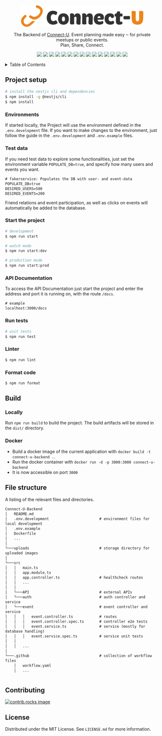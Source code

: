 <p align="center">
  <a href="https://connect-u.site/" target="blank"><img src=".github/logo_full_dark.svg" width="400" alt="Connect-U Logo" /></a>
</p>



<p align="center">The Backend of <a href="https://connect-u.site/" target="_blank">Connect-U</a>. Event planning made easy ‒ for private meetups or public events. <br/> Plan, Share, Connect.</p>


<p align="center">
  <a href="https://nestjs.com/" target="_blank"><img src="https://img.shields.io/badge/Nest.js-%23E0234E.svg?logo=nestjs&logoColor=white"/></a>
  <a href="https://www.typescriptlang.org/" target="_blank"><img src="https://img.shields.io/badge/TypeScript-3178C6?logo=typescript&logoColor=fff"/></a>
  <a href="https://www.docker.com/" target="_blank"><img src="https://img.shields.io/badge/Docker-2496ED?logo=docker&logoColor=fff"/></a>
  <a href="https://nodejs.org/" target="_blank"><img src="https://img.shields.io/badge/Node.js-6DA55F?logo=node.js&logoColor=white"/></a>
  <a href="https://www.npmjs.com/" target="_blank"><img src="https://img.shields.io/badge/npm-CB3837?logo=npm&logoColor=fff"/></a>
  <a href="https://typeorm.io/" target="_blank"><img src="https://img.shields.io/badge/TypeORM-FE0803?logo=typeorm&logoColor=fff"/></a>
  <a href="https://jestjs.io/" target="_blank"><img src="https://img.shields.io/badge/Jest-C21325?logo=jest&logoColor=fff"/></a>
  <a href="https://eslint.org/" target="_blank"><img src="https://img.shields.io/badge/eslint-3A33D1?logo=eslint&logoColor=white"/></a>
  <a href="https://prettier.io/" target="_blank"><img src="https://img.shields.io/badge/prettier-1A2C34?logo=prettier&logoColor=F7BA3E"/></a>
  <a href="https://swagger.io/" target="_blank"><img src="https://img.shields.io/badge/-Swagger-%23Clojure?logo=swagger&logoColor=white"/></a>
  <a href="https://jwt.io/" target="_blank"><img src="https://img.shields.io/badge/JWT-000000?logo=JSON%20web%20tokens&logoColor=white"/></a>
  <a href="https://www.openplzapi.org/de/" target="_blank"><img src="https://img.shields.io/badge/openPLZ%20API-API"/></a>
  <a href="https://connect-u.site/" target="_blank"><img src="https://img.shields.io/website-up-down-green-red/http/argo.connect-u.site.svg"/></a>
  <a href="https://dev.connect-u.site/api/docs" target="_blank"><img src="https://img.shields.io/website-up-down-green-red/http/argo.connect-u.site.svg?label=OpenAPI%20Docs"/></a>
  <a href="https://github.com/VNxyz1/Connect-U-Backend/pkgs/container/connect-u-backend" target="_blank"><img src="https://img.shields.io/badge/Docker%20images-2496ED?logo=docker&logoColor=fff"/></a>
</p>


<!-- TABLE OF CONTENTS -->
<details>
  <summary>Table of Contents</summary>
  <ol>
    <li>
      <a href="#project-setup">Project setup</a>
      <ul>
        <li><a href="#environments">Environments</a></li>
        <li><a href="#test-data">Test data</a></li>
        <li><a href="#start-the-project">Start the project</a></li>
        <li><a href="#api-documentation">API Documentation</a></li>
        <li><a href="#run-tests">Run tests</a></li>
        <li><a href="#linter">Linter</a></li>
        <li><a href="#format-code">Format code</a></li>
      </ul>
    </li>
    <li>
      <a href="#build">Build</a>
      <ul>
        <li><a href="#locally">Locally</a></li>
        <li><a href="#docker">Docker</a></li>
      </ul>
    </li>
    <li><a href="#file-structure">File structure</a></li>
    <li>
      <a href="#contributing">Contributing</a>
    </li>
    <li>
      <a href="#license">License</a>
    </li>
  </ol>
</details>



## Project setup

```bash
# install the nestjs cli and dependencies
$ npm install -g @nestjs/cli
$ npm install
```

### Environments
If started locally, the Project will use the environment defined in the `.env.development` file. If you want to make changes to the environment, just follow the guide in the `.env.development` and `.env.example` files.

### Test data
If you need test data to explore some functionalities, just set the environment variable `POPULATE_DB=true`, and specify how many users and events you want.

```dotenv
# fakerservice: Populates the DB with user- and event-data
POPULATE_DB=true
DESIRED_USERS=500
DESIRED_EVENTS=200
```
Friend relations and event participation, as well as clicks on events will automatically be added to the database.

### Start the project

```bash
# development
$ npm run start
```
```bash
# watch mode
$ npm run start:dev
```
```bash
# production mode
$ npm run start:prod
```

### API Documentation
To access the API Documentation just start the project and enter the address and port it is running on, with the route `/docs`.

```
# example
localhost:3000/docs
```

### Run tests

```bash
# unit tests
$ npm run test
```

### Linter

```bash
$ npm run lint
```

### Format code

```bash
$ npm run format
```

## Build
### Locally
Run `npm run build` to build the project. The build artifacts will be stored in the `dist/` directory.

### Docker
- Build a docker image of the current application with `docker build -t connect-u-backend .`.
- Run the docker container with `docker run -d -p 3000:3000 connect-u-backend`
- It is now accessible on port `3000`

## File structure
A listing of the relevant files and directories.

```
Connect-U-Backend
│   README.md
│   .env.development                       # environment files for local development
│   .env.example
│   Dockerfile
│   ...
│
└───uploads                                # storage directory for uploaded images
│
└───src
│   │   main.ts
│   │   app.module.ts
│   │   app.controller.ts                  # healthcheck routes
│   │   ...
│   │
│   └───API                                # external APIs
│   └───auth                               # auth controller and service
│   └───event                              # event controller and service
│   │   │   event.controller.ts            # routes
│   │   │   event.controller.spec.ts       # controller e2e tests
│   │   │   event.service.ts               # service (mostly for database handling)
│   │   │   event.service.spec.ts          # service unit tests
│   │
│   │   ...
│
└───.github                                # collection of workflow files
    │   workflow.yaml
    │   ...
    
```

## Contributing

<a href="https://github.com/VNxyz1/Connect-U-Backend/graphs/contributors">
  <img src="https://contrib.rocks/image?repo=VNxyz1/Connect-U-Backend" alt="contrib.rocks image" />
</a>

## License

Distributed under the MIT License. See `LICENSE.md` for more information.
